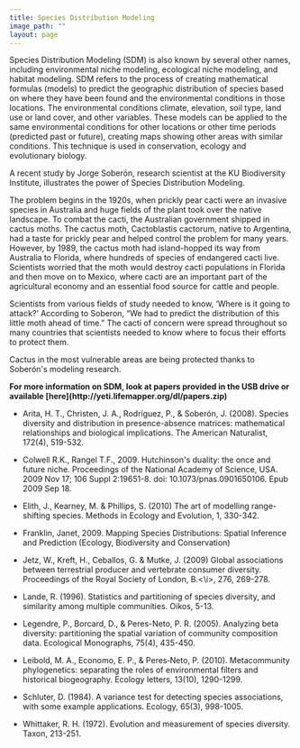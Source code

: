 ```yaml
---
title: Species Distribution Modeling
image_path: ""
layout: page
---
```


<p>
Species Distribution Modeling (SDM) is also known by several other names, 
including environmental niche modeling, ecological niche modeling, and habitat 
modeling.  SDM refers to the process of creating mathematical formulas (models) 
to predict the geographic distribution of species based on where they have been 
found and the environmental conditions in those locations. The environmental 
conditions climate, elevation, soil type, land use or land cover, and other 
variables.  These models can be applied to the same environmental conditions 
for other locations or other time periods (predicted past or future), creating 
maps showing other areas with similar conditions. This technique is used in 
conservation, ecology and evolutionary biology.
</p>

<p>
A recent study by Jorge Soberón, research scientist at the KU Biodiversity 
Institute, illustrates the power of Species Distribution Modeling.

The problem begins in the 1920s, when prickly pear cacti were an invasive 
species in Australia and huge fields of the plant took over the native 
landscape. To combat the cacti, the Australian government shipped in cactus 
moths.  The cactus moth, Cactoblastis cactorum, native to Argentina, had a taste 
for prickly pear and helped control the problem for many years. However, by 
1989, the cactus moth had island-hopped its way from Australia to Florida, where 
hundreds of species of endangered cacti live. Scientists worried that the moth 
would destroy cacti populations in Florida and then move on to Mexico, where 
cacti are an important part of the agricultural economy and an essential food 
source for cattle and people.

Scientists from various fields of study needed to know, ‘Where is it going to 
attack?’ According to Soberon, “We had to predict the distribution of this 
little moth ahead of time.” The cacti of concern were spread throughout so many 
countries that scientists needed to know where to focus their efforts to protect 
them.

Cactus in the most vulnerable areas are being protected thanks to Soberón's 
modeling research.
</p>

<p>
<b>For more information on SDM, look at papers provided in the USB drive 
or available [here](http://yeti.lifemapper.org/dl/papers.zip)</b>

* Arita, H. T., Christen, J. A., Rodríguez, P., & Soberón, J. (2008). 
  Species diversity and distribution in presence-absence matrices: mathematical 
  relationships and biological implications. The American Naturalist, 
  172(4), 519-532.

* Colwell R.K., Rangel T.F., 2009. Hutchinson's duality: the once and future 
  niche. Proceedings of the National Academy of Science, USA. 2009 Nov 17; 106 
  Suppl 2:19651-8. doi: 10.1073/pnas.0901650106. Epub 2009 Sep 18.

* Elith, J., Kearney, M. & Phillips, S. (2010) The art of modelling range-shifting 
  species. Methods in Ecology and Evolution, 1, 330-342.

* Franklin, Janet, 2009.  Mapping Species Distributions: Spatial Inference and 
  Prediction (Ecology, Biodiversity and Conservation)

* Jetz, W., Kreft, H., Ceballos, G. & Mutke, J. (2009) Global associations 
  between terrestrial producer and vertebrate consumer diversity. Proceedings of 
  the Royal Society of London, B.<\i>, 276, 269-278.

* Lande, R. (1996). Statistics and partitioning of species diversity, and 
  similarity among multiple communities. Oikos, 5-13.

* Legendre, P., Borcard, D., & Peres-Neto, P. R. (2005). Analyzing beta 
  diversity: partitioning the spatial variation of community composition data.
  Ecological Monographs, 75(4), 435-450.

* Leibold, M. A., Economo, E. P., & Peres‐Neto, P. (2010). Metacommunity 
  phylogenetics: separating the roles of environmental filters and historical 
  biogeography. Ecology letters, 13(10), 1290-1299.

* Schluter, D. (1984). A variance test for detecting species associations, with 
  some example applications. Ecology, 65(3), 998-1005.

* Whittaker, R. H. (1972). Evolution and measurement of species diversity. 
  Taxon, 213-251.




